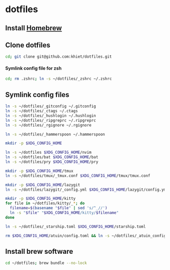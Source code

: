 # dotfiles

## Install [Homebrew](http://brew.sh/index.html)

## Clone dotfiles

```bash
cd; git clone git@github.com:khiet/dotfiles.git
```

#### Symlink config file for zsh

```bash
cd; rm .zshrc; ln -s ~/dotfiles/_zshrc ~/.zshrc
```

## Symlink config files

```bash
ln -s ~/dotfiles/_gitconfig ~/.gitconfig
ln -s ~/dotfiles/_ctags ~/.ctags
ln -s ~/dotfiles/_hushlogin ~/.hushlogin
ln -s ~/dotfiles/_ripgreprc ~/.ripgreprc
ln -s ~/dotfiles/_rgignore ~/.rgignore

ln -s ~/dotfiles/_hammerspoon ~/.hammerspoon

mkdir -p $XDG_CONFIG_HOME

ln -s ~/dotfiles $XDG_CONFIG_HOME/nvim
ln -s ~/dotfiles/bat $XDG_CONFIG_HOME/bat
ln -s ~/dotfiles/pry $XDG_CONFIG_HOME/pry

mkdir -p $XDG_CONFIG_HOME/tmux
ln -s ~/dotfiles/tmux/_tmux.conf $XDG_CONFIG_HOME/tmux/tmux.conf

mkdir -p $XDG_CONFIG_HOME/lazygit
ln -s ~/dotfiles/lazygit/_config.yml $XDG_CONFIG_HOME/lazygit/config.yml

mkdir -p $XDG_CONFIG_HOME/kitty
for file in ~/dotfiles/kitty/_*; do
  filename=$(basename "$file" | sed 's/^_//')
  ln -s "$file" "$XDG_CONFIG_HOME/kitty/$filename"
done

ln -s ~/dotfiles/_starship.toml $XDG_CONFIG_HOME/starship.toml

rm $XDG_CONFIG_HOME/atuin/config.toml && ln -s ~/dotfiles/_atuin_config.toml $XDG_CONFIG_HOME/atuin/config.toml
```

## Install brew software

```bash
cd ~/dotfiles; brew bundle --no-lock
```
